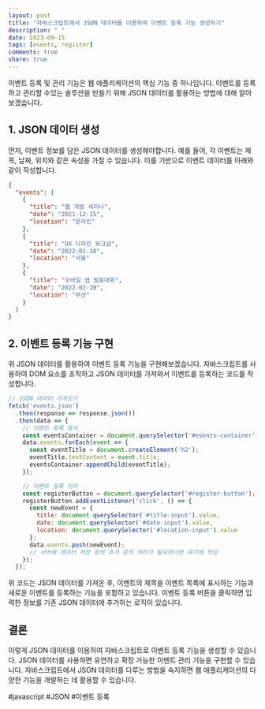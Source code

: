 ```yaml
---
layout: post
title: "자바스크립트에서 JSON 데이터를 이용하여 이벤트 등록 기능 생성하기"
description: " "
date: 2023-09-15
tags: [events, register]
comments: true
share: true
---
```


이벤트 등록 및 관리 기능은 웹 애플리케이션의 핵심 기능 중 하나입니다. 이벤트를 등록하고 관리할 수있는 솔루션을 만들기 위해 JSON 데이터를 활용하는 방법에 대해 알아보겠습니다.

## 1. JSON 데이터 생성

먼저, 이벤트 정보를 담은 JSON 데이터를 생성해야합니다. 예를 들어, 각 이벤트는 제목, 날짜, 위치와 같은 속성을 가질 수 있습니다. 이를 기반으로 이벤트 데이터를 아래와 같이 작성합니다.

```json
{
  "events": [
    {
      "title": "웹 개발 세미나",
      "date": "2021-12-15",
      "location": "온라인"
    },
    {
      "title": "UX 디자인 워크샵",
      "date": "2022-01-10",
      "location": "서울"
    },
    {
      "title": "모바일 앱 발표대회",
      "date": "2022-02-20",
      "location": "부산"
    }
  ]
}
```

## 2. 이벤트 등록 기능 구현

위 JSON 데이터를 활용하여 이벤트 등록 기능을 구현해보겠습니다. 자바스크립트를 사용하여 DOM 요소를 조작하고 JSON 데이터를 가져와서 이벤트를 등록하는 코드를 작성합니다.

```javascript
// JSON 데이터 가져오기
fetch('events.json')
  .then(response => response.json())
  .then(data => {
    // 이벤트 목록 표시
    const eventsContainer = document.querySelector('#events-container');
    data.events.forEach(event => {
      const eventTitle = document.createElement('h2');
      eventTitle.textContent = event.title;
      eventsContainer.appendChild(eventTitle);
    });

    // 이벤트 등록 처리
    const registerButton = document.querySelector('#register-button');
    registerButton.addEventListener('click', () => {
      const newEvent = {
        title: document.querySelector('#title-input').value,
        date: document.querySelector('#date-input').value,
        location: document.querySelector('#location-input').value
      };
      data.events.push(newEvent);
      // 서버에 데이터 저장 등의 추가 로직 처리가 필요하다면 여기에 작성
    });
  });
```

위 코드는 JSON 데이터를 가져온 후, 이벤트의 제목을 이벤트 목록에 표시하는 기능과 새로운 이벤트를 등록하는 기능을 포함하고 있습니다. 이벤트 등록 버튼을 클릭하면 입력한 정보를 기존 JSON 데이터에 추가하는 로직이 있습니다.

## 결론

이렇게 JSON 데이터를 이용하여 자바스크립트로 이벤트 등록 기능을 생성할 수 있습니다. JSON 데이터를 사용하면 유연하고 확장 가능한 이벤트 관리 기능을 구현할 수 있습니다. 자바스크립트에서 JSON 데이터를 다루는 방법을 숙지하면 웹 애플리케이션의 다양한 기능을 개발하는 데 활용할 수 있습니다.

#javascript #JSON #이벤트 등록